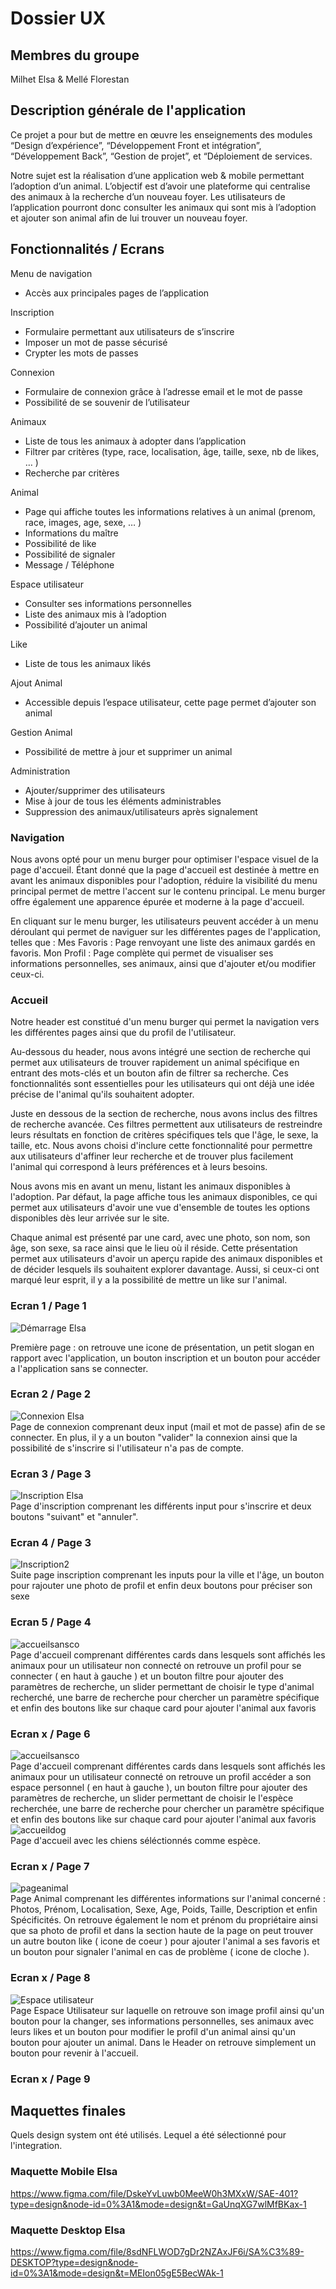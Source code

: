 # Dossier UX

## Membres du groupe
Milhet Elsa & 
Mellé Florestan

## Description générale de l'application
Ce projet a pour but de mettre en œuvre les enseignements des modules “Design d’expérience”, “Développement Front et intégration”, “Développement Back”, “Gestion de projet”, et “Déploiement de services. 

Notre sujet est la réalisation d’une application web & mobile permettant l’adoption d’un animal.
L’objectif est d’avoir une plateforme qui centralise des animaux à la recherche d’un nouveau foyer. Les utilisateurs de l’application pourront donc consulter les animaux qui sont mis à l’adoption et ajouter son animal afin de lui trouver un nouveau foyer.


## Fonctionnalités / Ecrans

Menu de navigation
- Accès aux principales pages de l’application 

Inscription
- Formulaire permettant aux utilisateurs de s’inscrire 
- Imposer un mot de passe sécurisé 
- Crypter les mots de passes

Connexion
- Formulaire de connexion grâce à l’adresse email et le mot de passe 
- Possibilité de se souvenir de l’utilisateur 

Animaux
- Liste de tous les animaux à adopter dans l’application 
- Filtrer par critères (type, race, localisation, âge, taille, sexe, nb de likes, … ) 
- Recherche par critères

Animal
- Page qui affiche toutes les informations relatives à un animal (prenom, race, images, age, sexe, … )
- Informations du maître
- Possibilité de like
- Possibilité de signaler
- Message / Téléphone 

Espace utilisateur
- Consulter ses informations personnelles
- Liste des animaux mis à l’adoption
- Possibilité d’ajouter un animal

Like
- Liste de tous les animaux likés 

Ajout Animal
- Accessible depuis l’espace utilisateur, cette page permet d’ajouter son animal

Gestion Animal
- Possibilité de mettre à jour et supprimer un animal

Administration
- Ajouter/supprimer des utilisateurs 
- Mise à jour de tous les éléments administrables 
- Suppression des animaux/utilisateurs après signalement


### Navigation

Nous avons opté pour un menu burger pour optimiser l'espace visuel de la page d'accueil. Étant donné que la page d'accueil est destinée à mettre en avant les animaux disponibles pour l'adoption, réduire la visibilité du menu principal permet de mettre l'accent sur le contenu principal.
Le menu burger offre également une apparence épurée et moderne à la page d'accueil.

En cliquant sur le menu burger, les utilisateurs peuvent accéder à un menu déroulant qui permet de naviguer sur les différentes pages de l'application, telles que :
Mes Favoris : Page renvoyant une liste des animaux gardés en favoris.
Mon Profil : Page complète qui permet de visualiser ses informations personnelles, ses animaux, ainsi que d'ajouter et/ou modifier ceux-ci.

### Accueil

Notre header est constitué d'un menu burger qui permet la navigation vers les différentes pages ainsi que du profil de l'utilisateur.

Au-dessous du header, nous avons intégré une section de recherche qui permet aux utilisateurs de trouver rapidement un animal spécifique en entrant des mots-clés et un bouton afin de filtrer sa recherche. Ces fonctionnalités sont essentielles pour les utilisateurs qui ont déjà une idée précise de l'animal qu'ils souhaitent adopter.

Juste en dessous de la section de recherche, nous avons inclus des filtres de recherche avancée. Ces filtres permettent aux utilisateurs de restreindre leurs résultats en fonction de critères spécifiques tels que l'âge, le sexe, la taille, etc. Nous avons choisi d'inclure cette fonctionnalité pour permettre aux utilisateurs d'affiner leur recherche et de trouver plus facilement l'animal qui correspond à leurs préférences et à leurs besoins.

Nous avons mis en avant un menu, listant les animaux disponibles à l'adoption. Par défaut, la page affiche tous les animaux disponibles, ce qui permet aux utilisateurs d'avoir une vue d'ensemble de toutes les options disponibles dès leur arrivée sur le site.

Chaque animal est présenté par une card, avec une photo, son nom, son âge, son sexe, sa race ainsi que le lieu où il réside. Cette présentation permet aux utilisateurs d'avoir un aperçu rapide des animaux disponibles et de décider lesquels ils souhaitent explorer davantage. Aussi, si ceux-ci ont marqué leur esprit, il y a la possibilité de mettre un like sur l'animal.

### Ecran 1 / Page 1
![Démarrage Elsa](https://github.com/mmicastres/sae401-milhet_elsa_melle_florestan/assets/144545254/639db913-2539-4c84-9e08-3ce208747200)
<br>

Première page : on retrouve une icone de présentation, un petit slogan en rapport avec l'application, un bouton inscription et un bouton pour accéder a l'application sans se connecter.

### Ecran 2 / Page 2

![Connexion Elsa](https://github.com/mmicastres/sae401-milhet_elsa_melle_florestan/assets/144545254/46af839e-b1e2-4faf-82f4-4544b469c267)
<br>
Page de connexion comprenant deux input (mail et mot de passe) afin de se connecter. En plus, il y a un bouton "valider" la connexion ainsi que la possibilité de s'inscrire si l'utilisateur n'a pas de compte.


### Ecran 3 / Page 3

![Inscription Elsa](https://github.com/mmicastres/sae401-milhet_elsa_melle_florestan/assets/144545254/0b5321ef-f917-46c9-8994-db6a3dd1c995)
<br>
Page d'inscription comprenant les différents input pour s'inscrire et deux boutons "suivant" et "annuler".

### Ecran 4 / Page 3

![Inscription2](https://github.com/mmicastres/sae401-milhet_elsa_melle_florestan/assets/150163972/e9867f51-8bfd-4968-be71-5e8e296f311e)
<br>
Suite page inscription comprenant les inputs pour la ville et l'âge, un bouton pour rajouter une photo de profil et enfin deux boutons pour préciser son sexe

### Ecran 5 / Page 4
![accueilsansco](https://github.com/mmicastres/sae401-milhet_elsa_melle_florestan/assets/150163972/2c62d60b-e7ca-44ff-9b52-640d9552267d)
<br>
Page d'accueil comprenant différentes cards dans lesquels sont affichés les animaux pour un utilisateur non connecté on retrouve un profil pour se connecter ( en haut à gauche ) et un bouton filtre pour ajouter des paramètres de recherche, un slider permettant de choisir le type d'animal recherché, une barre de recherche pour chercher un paramètre spécifique et enfin des boutons like sur chaque card pour ajouter l'animal aux favoris

### Ecran x / Page 6
![accueilsansco](https://github.com/mmicastres/sae401-milhet_elsa_melle_florestan/assets/150163972/2c62d60b-e7ca-44ff-9b52-640d9552267d)
<br>
Page d'accueil comprenant différentes cards dans lesquels sont affichés les animaux pour un utilisateur connecté on retrouve un profil accéder a son espace personnel ( en haut à gauche ), un bouton filtre pour ajouter des paramètres de recherche, un slider permettant de choisir le l'espèce recherchée, une barre de recherche pour chercher un paramètre spécifique et enfin des boutons like sur chaque card pour ajouter l'animal aux favoris
<br>
![accueildog](https://github.com/mmicastres/sae401-milhet_elsa_melle_florestan/assets/150163972/be50776c-025a-4d10-a8e0-f6eeebc9319f)
<br>
Page d'accueil avec les chiens séléctionnés comme espèce.

### Ecran x / Page 7
![pageanimal](https://github.com/mmicastres/sae401-milhet_elsa_melle_florestan/assets/150163972/33cd9a1e-5340-4386-b518-b1431478167d)
<br>
Page Animal comprenant les différentes informations sur l'animal concerné : Photos, Prénom, Localisation, Sexe, Age, Poids, Taille, Description et enfin Spécificités. On retrouve également le nom et prénom du propriétaire ainsi que sa photo de profil et dans la section haute de la page on peut trouver un autre bouton like ( icone de coeur ) pour ajouter l'animal a ses favoris et un bouton pour signaler l'animal en cas de problème ( icone de cloche ).

### Ecran x / Page 8
![Espace utilisateur](https://github.com/mmicastres/sae401-milhet_elsa_melle_florestan/assets/150163972/97341173-8a1e-4d8d-a8be-180ae3747dd5)
<br>
Page Espace Utilisateur sur laquelle on retrouve son image profil ainsi qu'un bouton pour la changer, ses informations personnelles, ses animaux avec leurs likes et un bouton pour modifier le profil d'un animal ainsi qu'un bouton pour ajouter un animal. Dans le Header on retrouve simplement un bouton pour revenir à l'accueil.

### Ecran x / Page 9



## Maquettes finales
Quels design system ont été utilisés. Lequel a été sélectionné pour l'integration.

### Maquette Mobile Elsa
https://www.figma.com/file/DskeYvLuwb0MeeW0h3MXxW/SAE-401?type=design&node-id=0%3A1&mode=design&t=GaUnqXG7wlMfBKax-1

### Maquette Desktop Elsa
https://www.figma.com/file/8sdNFLWOD7gDr2NZAxJF6i/SA%C3%89-DESKTOP?type=design&node-id=0%3A1&mode=design&t=MEIon05gE5BecWAk-1
